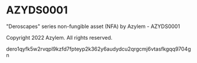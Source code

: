 # AZYDS0001
"Deroscapes" series non-fungible asset (NFA) by Azylem - AZYDS0001

Copyright 2022 Azylem. All rights reserved.

dero1qyfk5w2rvqpl9kzfd7fpteyp2k362y6audydcu2qrgcmj6vtasfkgqq9704gn
